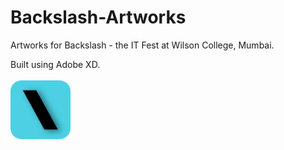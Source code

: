 # Backslash-Artworks
Artworks for Backslash - the IT Fest at Wilson College, Mumbai.

Built using Adobe XD.<br><br>
<img src="https://github.com/Denzil31/Backslash-Artworks/blob/master/Icon.png" height="96" width="96">
